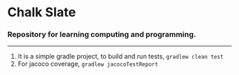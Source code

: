 # Chalk Slate
### Repository for learning computing and programming.

___

1. It is a simple gradle project, to build and run tests,
    `gradlew clean test`
2. For jacoco coverage, `gradlew jacocoTestReport`

